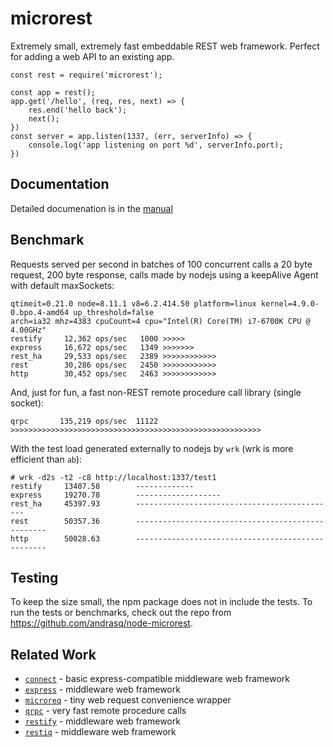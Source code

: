 microrest
=========

Extremely small, extremely fast embeddable REST web framework.
Perfect for adding a web API to an existing app.

    const rest = require('microrest');

    const app = rest();
    app.get('/hello', (req, res, next) => {
        res.end('hello back');
        next();
    })
    const server = app.listen(1337, (err, serverInfo) => {
        console.log('app listening on port %d', serverInfo.port);
    })


Documentation
-------------

Detailed documenation is in the [manual](MANUAL.md)


Benchmark
---------

Requests served per second in batches of 100 concurrent calls a 20 byte request, 200
byte response, calls made by nodejs using a keepAlive Agent with default maxSockets:

    qtimeit=0.21.0 node=8.11.1 v8=6.2.414.50 platform=linux kernel=4.9.0-0.bpo.4-amd64 up_threshold=false
    arch=ia32 mhz=4383 cpuCount=4 cpu="Intel(R) Core(TM) i7-6700K CPU @ 4.00GHz"
    restify     12,362 ops/sec   1000 >>>>>
    express     16,672 ops/sec   1349 >>>>>>>
    rest_ha     29,533 ops/sec   2389 >>>>>>>>>>>>
    rest        30,286 ops/sec   2450 >>>>>>>>>>>>
    http        30,452 ops/sec   2463 >>>>>>>>>>>>

And, just for fun, a fast non-REST remote procedure call library (single socket):

    qrpc       135,219 ops/sec  11122 >>>>>>>>>>>>>>>>>>>>>>>>>>>>>>>>>>>>>>>>>>>>>>>>>>>>>>>>

With the test load generated externally to nodejs by `wrk` (wrk is more efficient than `ab`):

    # wrk -d2s -t2 -c8 http://localhost:1337/test1
    restify     13407.58        -------------
    express     19270.78        -------------------
    rest_ha     45397.93        ---------------------------------------------
    rest        50357.36        --------------------------------------------------
    http        50028.63        --------------------------------------------------


Testing
-------

To keep the size small, the npm package does not in include the tests.  To run the
tests or benchmarks, check out the repo from https://github.com/andrasq/node-microrest.


Related Work
------------

- [`connect`](https://npmjs.com/package/connect) - basic express-compatible middleware web framework
- [`express`](https://npmjs.com/package/express) - middleware web framework
- [`microreq`](https://npmjs.com/package/microreq) - tiny web request convenience wrapper
- [`qrpc`](https://npmjs.com/package/qrpc) - very fast remote procedure calls
- [`restify`](https://npmjs.com/package/express) - middleware web framework
- [`restiq`](https://npmjs.com/package/restiq) - middleware web framework
